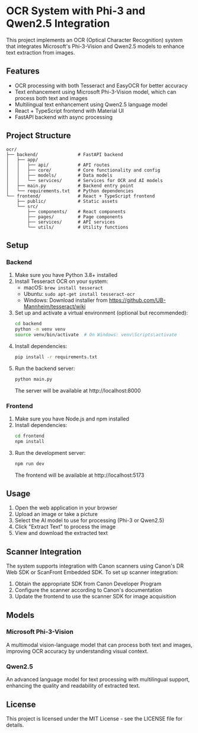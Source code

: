 # OCR System with Phi-3 and Qwen2.5 Integration

This project implements an OCR (Optical Character Recognition) system that integrates Microsoft's Phi-3-Vision and Qwen2.5 models to enhance text extraction from images.

## Features

- OCR processing with both Tesseract and EasyOCR for better accuracy
- Text enhancement using Microsoft Phi-3-Vision model, which can process both text and images
- Multilingual text enhancement using Qwen2.5 language model
- React + TypeScript frontend with Material UI
- FastAPI backend with async processing

## Project Structure

```
ocr/
├── backend/               # FastAPI backend
│   ├── app/
│   │   ├── api/           # API routes
│   │   ├── core/          # Core functionality and config
│   │   ├── models/        # Data models
│   │   └── services/      # Services for OCR and AI models
│   ├── main.py            # Backend entry point
│   └── requirements.txt   # Python dependencies
└── frontend/              # React + TypeScript frontend
    ├── public/            # Static assets
    └── src/
        ├── components/    # React components
        ├── pages/         # Page components
        ├── services/      # API services
        └── utils/         # Utility functions
```

## Setup

### Backend

1. Make sure you have Python 3.8+ installed
2. Install Tesseract OCR on your system:
   - macOS: `brew install tesseract`
   - Ubuntu: `sudo apt-get install tesseract-ocr`
   - Windows: Download installer from https://github.com/UB-Mannheim/tesseract/wiki
3. Set up and activate a virtual environment (optional but recommended):
   ```bash
   cd backend
   python -m venv venv
   source venv/bin/activate  # On Windows: venv\Scripts\activate
   ```
4. Install dependencies:
   ```bash
   pip install -r requirements.txt
   ```
5. Run the backend server:
   ```bash
   python main.py
   ```
   The server will be available at http://localhost:8000

### Frontend

1. Make sure you have Node.js and npm installed
2. Install dependencies:
   ```bash
   cd frontend
   npm install
   ```
3. Run the development server:
   ```bash
   npm run dev
   ```
   The frontend will be available at http://localhost:5173

## Usage

1. Open the web application in your browser
2. Upload an image or take a picture
3. Select the AI model to use for processing (Phi-3 or Qwen2.5)
4. Click "Extract Text" to process the image
5. View and download the extracted text

## Scanner Integration

The system supports integration with Canon scanners using Canon's DR Web SDK or ScanFront Embedded SDK. To set up scanner integration:

1. Obtain the appropriate SDK from Canon Developer Program
2. Configure the scanner according to Canon's documentation
3. Update the frontend to use the scanner SDK for image acquisition

## Models

### Microsoft Phi-3-Vision

A multimodal vision-language model that can process both text and images, improving OCR accuracy by understanding visual context.

### Qwen2.5

An advanced language model for text processing with multilingual support, enhancing the quality and readability of extracted text.

## License

This project is licensed under the MIT License - see the LICENSE file for details. 
